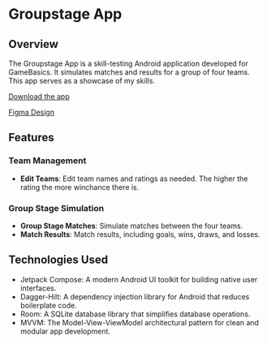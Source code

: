 # Groupstage App

## Overview

The Groupstage App is a skill-testing Android application developed for GameBasics. It simulates matches and results for a group of four teams. This app serves as a showcase of my skills.

[Download the app](https://www.mediafire.com/file/swloidcjzjnln1u/groupstage_sim.apk/file)

[Figma Design](https://www.figma.com/file/4ogta7NBMfiUDgimoKx15s/OSM-simulator?type=design&node-id=0%3A1&mode=design&t=pPlELy1nXrS14JEp-1)

## Features

### Team Management

- **Edit Teams**: Edit team names and ratings as needed. The higher the rating the more winchance there is.

### Group Stage Simulation

- **Group Stage Matches**: Simulate matches between the four teams.
- **Match Results**: Match results, including goals, wins, draws, and losses.

## Technologies Used

- Jetpack Compose: A modern Android UI toolkit for building native user interfaces.
- Dagger-Hilt: A dependency injection library for Android that reduces boilerplate code.
- Room: A SQLite database library that simplifies database operations.
- MVVM: The Model-View-ViewModel architectural pattern for clean and modular app development.
